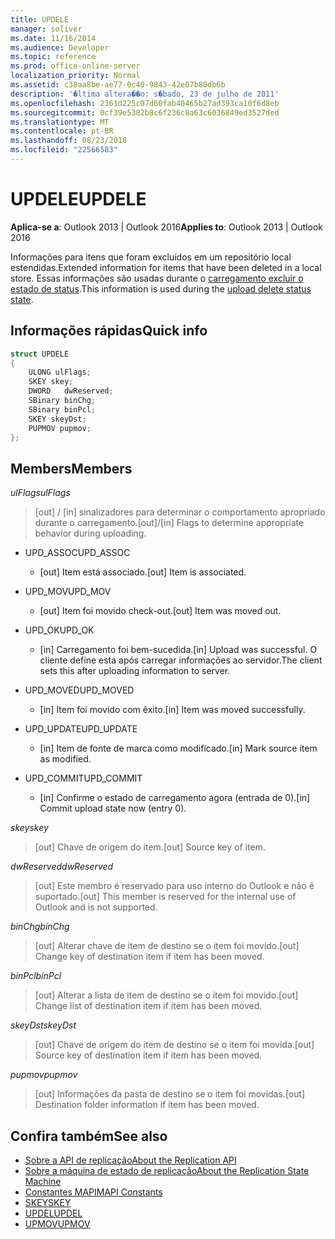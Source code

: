 ```yaml
---
title: UPDELE
manager: soliver
ms.date: 11/16/2014
ms.audience: Developer
ms.topic: reference
ms.prod: office-online-server
localization_priority: Normal
ms.assetid: c38aa8be-ae77-0c40-9843-42e07b80db6b
description: '�ltima altera��o: s�bado, 23 de julho de 2011'
ms.openlocfilehash: 2361d225c07d60fab40465b27ad393ca10f6d8eb
ms.sourcegitcommit: 0cf39e5382b8c6f236c8a63c6036849ed3527ded
ms.translationtype: MT
ms.contentlocale: pt-BR
ms.lasthandoff: 08/23/2018
ms.locfileid: "22566583"
---
```

# <a name="updele"></a><span data-ttu-id="47a60-103">UPDELE</span><span class="sxs-lookup"><span data-stu-id="47a60-103">UPDELE</span></span>

<span data-ttu-id="47a60-104">**Aplica-se a**: Outlook 2013 | Outlook 2016</span><span class="sxs-lookup"><span data-stu-id="47a60-104">**Applies to**: Outlook 2013 | Outlook 2016</span></span> 
  
<span data-ttu-id="47a60-105">Informações para itens que foram excluídos em um repositório local estendidas.</span><span class="sxs-lookup"><span data-stu-id="47a60-105">Extended information for items that have been deleted in a local store.</span></span> <span data-ttu-id="47a60-106">Essas informações são usadas durante o [carregamento excluir o estado de status](upload-delete-status-state.md).</span><span class="sxs-lookup"><span data-stu-id="47a60-106">This information is used during the [upload delete status state](upload-delete-status-state.md).</span></span>
  
## <a name="quick-info"></a><span data-ttu-id="47a60-107">Informações rápidas</span><span class="sxs-lookup"><span data-stu-id="47a60-107">Quick info</span></span>

```cpp
struct UPDELE 
{ 
    ULONG ulFlags; 
    SKEY skey; 
    DWORD   dwReserved; 
    SBinary binChg; 
    SBinary binPcl; 
    SKEY skeyDst; 
    PUPMOV pupmov; 
};
```

## <a name="members"></a><span data-ttu-id="47a60-108">Members</span><span class="sxs-lookup"><span data-stu-id="47a60-108">Members</span></span>

<span data-ttu-id="47a60-109">_ulFlags_</span><span class="sxs-lookup"><span data-stu-id="47a60-109">_ulFlags_</span></span>
  
> <span data-ttu-id="47a60-110">[out] / [in] sinalizadores para determinar o comportamento apropriado durante o carregamento.</span><span class="sxs-lookup"><span data-stu-id="47a60-110">[out]/[in] Flags to determine appropriate behavior during uploading.</span></span>
    
  - <span data-ttu-id="47a60-111">UPD_ASSOC</span><span class="sxs-lookup"><span data-stu-id="47a60-111">UPD_ASSOC</span></span>
    
    - <span data-ttu-id="47a60-112">[out] Item está associado.</span><span class="sxs-lookup"><span data-stu-id="47a60-112">[out] Item is associated.</span></span>
    
  - <span data-ttu-id="47a60-113">UPD_MOV</span><span class="sxs-lookup"><span data-stu-id="47a60-113">UPD_MOV</span></span>
    
    - <span data-ttu-id="47a60-114">[out] Item foi movido check-out.</span><span class="sxs-lookup"><span data-stu-id="47a60-114">[out] Item was moved out.</span></span>
    
  - <span data-ttu-id="47a60-115">UPD_OK</span><span class="sxs-lookup"><span data-stu-id="47a60-115">UPD_OK</span></span> 
    
    - <span data-ttu-id="47a60-116">[in] Carregamento foi bem-sucedida.</span><span class="sxs-lookup"><span data-stu-id="47a60-116">[in] Upload was successful.</span></span> <span data-ttu-id="47a60-117">O cliente define esta após carregar informações ao servidor.</span><span class="sxs-lookup"><span data-stu-id="47a60-117">The client sets this after uploading information to server.</span></span>
    
  - <span data-ttu-id="47a60-118">UPD_MOVED</span><span class="sxs-lookup"><span data-stu-id="47a60-118">UPD_MOVED</span></span>
    
    - <span data-ttu-id="47a60-119">[in] Item foi movido com êxito.</span><span class="sxs-lookup"><span data-stu-id="47a60-119">[in] Item was moved successfully.</span></span>
    
  - <span data-ttu-id="47a60-120">UPD_UPDATE</span><span class="sxs-lookup"><span data-stu-id="47a60-120">UPD_UPDATE</span></span>
    
    - <span data-ttu-id="47a60-121">[in] Item de fonte de marca como modificado.</span><span class="sxs-lookup"><span data-stu-id="47a60-121">[in] Mark source item as modified.</span></span>
    
  - <span data-ttu-id="47a60-122">UPD_COMMIT</span><span class="sxs-lookup"><span data-stu-id="47a60-122">UPD_COMMIT</span></span>
    
    - <span data-ttu-id="47a60-123">[in] Confirme o estado de carregamento agora (entrada de 0).</span><span class="sxs-lookup"><span data-stu-id="47a60-123">[in] Commit upload state now (entry 0).</span></span>
    
<span data-ttu-id="47a60-124">_skey_</span><span class="sxs-lookup"><span data-stu-id="47a60-124">_skey_</span></span>
  
> <span data-ttu-id="47a60-125">[out] Chave de origem do item.</span><span class="sxs-lookup"><span data-stu-id="47a60-125">[out] Source key of item.</span></span>
    
<span data-ttu-id="47a60-126">_dwReserved_</span><span class="sxs-lookup"><span data-stu-id="47a60-126">_dwReserved_</span></span>
  
> <span data-ttu-id="47a60-127">[out] Este membro é reservado para uso interno do Outlook e não é suportado.</span><span class="sxs-lookup"><span data-stu-id="47a60-127">[out] This member is reserved for the internal use of Outlook and is not supported.</span></span>
    
<span data-ttu-id="47a60-128">_binChg_</span><span class="sxs-lookup"><span data-stu-id="47a60-128">_binChg_</span></span>
  
> <span data-ttu-id="47a60-129">[out] Alterar chave de item de destino se o item foi movido.</span><span class="sxs-lookup"><span data-stu-id="47a60-129">[out] Change key of destination item if item has been moved.</span></span>
    
<span data-ttu-id="47a60-130">_binPcl_</span><span class="sxs-lookup"><span data-stu-id="47a60-130">_binPcl_</span></span>
  
> <span data-ttu-id="47a60-131">[out] Alterar a lista de item de destino se o item foi movido.</span><span class="sxs-lookup"><span data-stu-id="47a60-131">[out] Change list of destination item if item has been moved.</span></span>
    
<span data-ttu-id="47a60-132">_skeyDst_</span><span class="sxs-lookup"><span data-stu-id="47a60-132">_skeyDst_</span></span>
  
> <span data-ttu-id="47a60-133">[out] Chave de origem do item de destino se o item foi movida.</span><span class="sxs-lookup"><span data-stu-id="47a60-133">[out] Source key of destination item if item has been moved.</span></span>
    
<span data-ttu-id="47a60-134">_pupmov_</span><span class="sxs-lookup"><span data-stu-id="47a60-134">_pupmov_</span></span>
  
> <span data-ttu-id="47a60-135">[out] Informações da pasta de destino se o item foi movidas.</span><span class="sxs-lookup"><span data-stu-id="47a60-135">[out] Destination folder information if item has been moved.</span></span>
    
## <a name="see-also"></a><span data-ttu-id="47a60-136">Confira também</span><span class="sxs-lookup"><span data-stu-id="47a60-136">See also</span></span>

- [<span data-ttu-id="47a60-137">Sobre a API de replicação</span><span class="sxs-lookup"><span data-stu-id="47a60-137">About the Replication API</span></span>](about-the-replication-api.md) 
- [<span data-ttu-id="47a60-138">Sobre a máquina de estado de replicação</span><span class="sxs-lookup"><span data-stu-id="47a60-138">About the Replication State Machine</span></span>](about-the-replication-state-machine.md)
- [<span data-ttu-id="47a60-139">Constantes MAPI</span><span class="sxs-lookup"><span data-stu-id="47a60-139">MAPI Constants</span></span>](mapi-constants.md)
- [<span data-ttu-id="47a60-140">SKEY</span><span class="sxs-lookup"><span data-stu-id="47a60-140">SKEY</span></span>](skey.md)
- [<span data-ttu-id="47a60-141">UPDEL</span><span class="sxs-lookup"><span data-stu-id="47a60-141">UPDEL</span></span>](updel.md)
- [<span data-ttu-id="47a60-142">UPMOV</span><span class="sxs-lookup"><span data-stu-id="47a60-142">UPMOV</span></span>](upmov.md)

